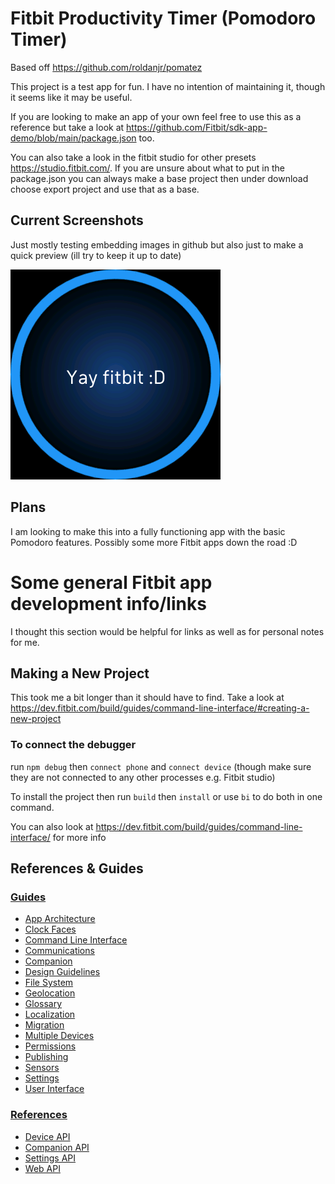 Fitbit Productivity Timer (Pomodoro Timer)
==========
Based off https://github.com/roldanjr/pomatez

This project is a test app for fun. I have no intention of maintaining it, though it seems like it may be useful.

If you are looking to make an app of your own feel free to use this as a reference but take a look at
https://github.com/Fitbit/sdk-app-demo/blob/main/package.json too.

You can also take a look in the fitbit studio for other presets https://studio.fitbit.com/.
If you are unsure about what to put in the package.json you can always make a base project then under download
choose export project and use that as a base.

## Current Screenshots
Just mostly testing embedding images in github but also just to make a quick preview (ill try to keep it up to date)

![Main Screen](.github/assets/screenshots/main.png)

## Plans
I am looking to make this into a fully functioning app with the basic Pomodoro features.
Possibly some more Fitbit apps down the road :D


# Some general Fitbit app development info/links
I thought this section would be helpful for links as well as for personal notes for me.

## Making a New Project
This took me a bit longer than it should have to find. Take a look at https://dev.fitbit.com/build/guides/command-line-interface/#creating-a-new-project


### To connect the debugger
run `npm debug` then `connect phone` and `connect device` (though make sure they are not connected to any other processes e.g. Fitbit studio)

To install the project then run `build` then `install` or use `bi` to do both in one command.

You can also look at https://dev.fitbit.com/build/guides/command-line-interface/ for more info

## References & Guides
### [Guides](https://dev.fitbit.com/build/guides/)
 * [App Architecture](https://dev.fitbit.com/build/guides/application/)
 * [Clock Faces](https://dev.fitbit.com/build/guides/clockfaces/)
 * [Command Line Interface](https://dev.fitbit.com/build/guides/command-line-interface/)
 * [Communications](https://dev.fitbit.com/build/guides/communications/)
 * [Companion](https://dev.fitbit.com/build/guides/companion/)
 * [Design Guidelines](https://dev.fitbit.com/build/guides/design-guidelines/)
 * [File System](https://dev.fitbit.com/build/guides/file-system/)
 * [Geolocation](https://dev.fitbit.com/build/guides/geolocation/)
 * [Glossary](https://dev.fitbit.com/build/guides/glossary/)
 * [Localization](https://dev.fitbit.com/build/guides/localization/)
 * [Migration](https://dev.fitbit.com/build/guides/multiple-devices/)
 * [Multiple Devices](https://dev.fitbit.com/build/guides/multiple-devices/)
 * [Permissions](https://dev.fitbit.com/build/guides/permissions/)
 * [Publishing](https://dev.fitbit.com/build/guides/publishing/)
 * [Sensors](https://dev.fitbit.com/build/guides/sensors/)
 * [Settings](https://dev.fitbit.com/build/guides/settings/)
 * [User Interface](https://dev.fitbit.com/build/guides/user-interface/)
 
### [References](https://dev.fitbit.com/build/reference/)
 * [Device API](https://dev.fitbit.com/build/reference/device-api/)
 * [Companion API](https://dev.fitbit.com/build/reference/companion-api/)
 * [Settings API](https://dev.fitbit.com/build/reference/settings-api/)
 * [Web API](https://dev.fitbit.com/build/reference/web-api/)
